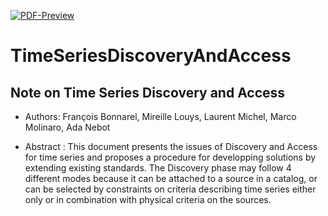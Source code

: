 [![PDF-Preview](https://img.shields.io/badge/Preview-PDF-blue)](../../releases/download/auto-pdf-preview/TimeSeriesDiscoveryAndAccess.pdf)
# TimeSeriesDiscoveryAndAccess

## Note on Time Series Discovery and Access

 * Authors:  François Bonnarel, Mireille Louys, Laurent Michel, Marco Molinaro, Ada Nebot

 * Abstract : This document presents the issues of Discovery and Access for time series
and proposes a procedure for developping solutions by extending existing
standards. The Discovery phase may follow 4 different modes because it can
be attached to a source in a catalog, or can be selected by constraints on
criteria describing time series either only or in combination with physical
criteria on the sources.
 
